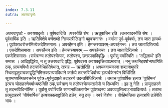 ```yaml
---
index: 7.3.11
sutra: अवयवादृतोः

---
```

_अवयवादृतोः_ - अवयवादृतोः । पूर्वपदादिति ।परस्ये॑ति शेषः । ऋतुवाचिन इति ।उत्तरपदस्ये॑ति सेषः । पूर्ववार्षिक इति । ऋतिविशेषे वर्णशब्दो नित्यस्त्रीलिङ्गो बहुवचनान्तः । वर्षाणां पूर्वं-पूर्ववर्षाः, तत्र जात इत्यर्थः । पूर्वापराधरोत्तर॑मित्येकदेशिसमासः । अपरहैमन इति । हेमन्तस्यापरम्-अपरहेमन्तः । तत्र जातादिरित्यर्थः । एकदेशिसमासः । अपरहैमन इति । हेमन्तस्यापरम् — अपरहेमन्तः । तत्र जातादिरित्यर्थः । एकदेशिसमासः ।सर्वत्राण्च तलोपश्चे॑त्यण्, तलोपश्च, उत्तरपदादिवृद्धिः । पूर्वासु वर्षास्विति । 'तद्धितार्थ' इति समासः । आदिवृद्धिरेव, न तु उत्तरपदादि वृद्धिः, पूर्वपदस्य अवयववृत्तित्वाऽभावात् । ननु कथमिहवर्षाभ्यष्ठ॑गिति ठक्, प्रत्ययविधौ तदन्तविधिप्रतिषेधात्, तत्राह — ऋतोरिति । अवयववाचकानां शब्दानामुपरि स्थिताट्टतुवाचकाद्वृद्धिनिमित्तकप्रत्ययविधाने कर्तव्ये तदन्तविधिर्वाच्य इत्यर्थकेनयेन विधि॑रिति सूत्रभाष्यस्थितवचनेन पूर्वत्र=पूर्वमुदाहृते उदाहरणे तदन्तविधिरित्यर्थः । तथाच पूर्ववार्षिक इत्यत्र 'पूर्वहैमन' इत्यत्र चोदाहरणेवर्षाभ्यष्ठ॑गिति ठक्,सर्वत्राण् च तलोपश्चे॑त्यण्तलोपौ च सिध्यन्ति । इह तु नेति । प्रत्युदाहरणे तु तदन्तविधिर्नास्ति । पूर्वासु वर्षास्विति सामानाधिकरण्येन पूर्वशब्दस्य अवयववृत्तित्वाऽभावादित्यर्थः । ततश्च प्रत्युदाहरणे 'पौर्ववार्षिक' इत्यत्रकालाट्ठञि॑ति ठञेव, नतु ठक् । स्वरे विशेषः । पौर्वहेमन्तिक इत्यत्रापि ठञेवेति भावः ।